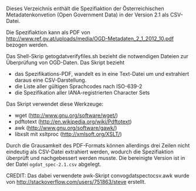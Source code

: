 Dieses Verzeichnis enthält die Spezifiaktion der Österreichischen
Metadatenkonvetion (Open Government Data) in der Version 2.1 als CSV-Datei.

Die Spezifiaktion kann als PDF von
http://www.ref.gv.at/uploads/media/OGD-Metadaten_2_1_2012_10.pdf bezogen
werden.

Das Shell-Skrip getogdatverifyfiles.sh bezieht die notwendigen Dateien zur Überprüfung
von OGD-Daten. Das Skript bezieht

* das Spezifikations-PDF, wandelt es in eine
Text-Datei um und extrahiert daraus eine CSV-Darstellung.
* die Liste aller gültigen Sprachcodes nach ISO-639-2
* die Spezifikation aller IANA-registrierten Character Sets

Das Skript verwendet diese Werkzeuge:

* wget (http://www.gnu.org/software/wget/)
* pdftotext (http://en.wikipedia.org/wiki/Pdftotext)
* awk (http://www.gnu.org/software/gawk/)
* libxslt mit xsltproc (http://xmlsoft.org/XSLT/)

Durch die Grausamkeit des PDF-Formats können allerdings drei Zeilen nicht
eindeutig als CSV-Datei extrahiert werden, wodurch die Spezifiaktion überprüft und
nachgebessert werden musste. Die bereinigte Version ist in der Datei
`ogdat_spec-2.1.csv` abgelegt.

CREDIT: Das dabei verwendete awk-Skript convogdatspectocsv.awk wurde von
http://stackoverflow.com/users/751863/steve erstellt.
